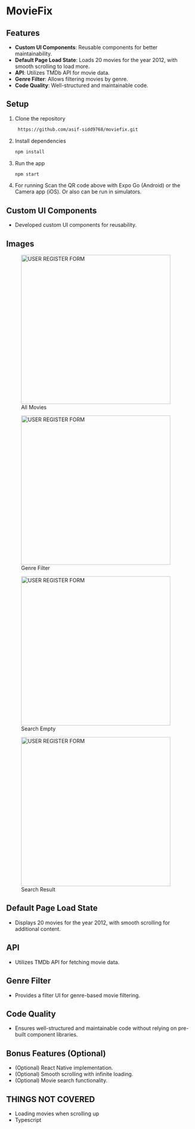 # MovieFix

## Features
- **Custom UI Components**: Reusable components for better maintainability.
- **Default Page Load State**: Loads 20 movies for the year 2012, with smooth scrolling to load more.
- **API**: Utilizes TMDb API for movie data.
- **Genre Filter**: Allows filtering movies by genre.
- **Code Quality**: Well-structured and maintainable code.

## Setup
1. Clone the repository
   ```bash
    https://github.com/asif-sidd9768/moviefix.git
2. Install dependencies
   ```bash
   npm install
3. Run the app
   ```bash
   npm start
4. For running
   Scan the QR code above with Expo Go (Android) or the Camera app (iOS).
   Or also can be run in simulators.
   
## Custom UI Components
- Developed custom UI components for reusability.

## Images
<figure>
  <img
  src="https://i.ibb.co/fMdy35w/IMG-4852.png"
  alt="USER REGISTER FORM" width="400">
  <figcaption>All Movies</figcaption>
</figure>

<figure>
  <img
  src="https://i.ibb.co/DWP7NPg/IMG-4853.png"
  alt="USER REGISTER FORM" width="400">
  <figcaption>Genre Filter</figcaption>
</figure>

<figure>
  <img
  src="https://i.ibb.co/fq6z0py/IMG-4854.png"
  alt="USER REGISTER FORM" width="400">
  <figcaption>Search Empty</figcaption>
</figure>

<figure>
  <img
  src="https://i.ibb.co/8rFXWrW/IMG-4855.png"
  alt="USER REGISTER FORM" width="400" >
  <figcaption>Search Result</figcaption>
</figure>


## Default Page Load State
- Displays 20 movies for the year 2012, with smooth scrolling for additional content.

## API
- Utilizes TMDb API for fetching movie data.

## Genre Filter
- Provides a filter UI for genre-based movie filtering.

## Code Quality
- Ensures well-structured and maintainable code without relying on pre-built component libraries.

## Bonus Features (Optional)
- (Optional) React Native implementation.
- (Optional) Smooth scrolling with infinite loading.
- (Optional) Movie search functionality.

## THINGS NOT COVERED
 - Loading movies when scrolling up
 - Typescript
